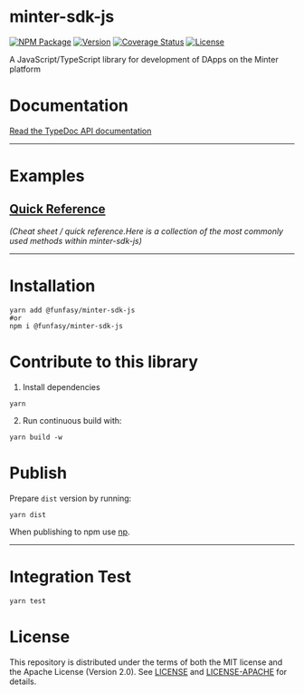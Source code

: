 # minter-sdk-js
[![NPM Package](https://img.shields.io/npm/v/@funfasy/minter-sdk-js?style=flat-square)](https://www.npmjs.org/package/@funfasy/minter-sdk-js)
[![Version](https://img.shields.io/github/v/release/FunFaSy/minter-sdk-js?style=flat-square)](https://github.com/FunFaSy/minter-sdk-js/releases/latest)
[![Coverage Status](https://img.shields.io/coveralls/github/FunFaSy/minter-sdk-js?style=flat-square)](https://coveralls.io/github/FunFaSy/minter-sdk-js?branch=master)
[![License](https://img.shields.io/github/license/FunFaSy/minter-sdk-js?style=flat-square)](https://github.com/FunFaSy/minter-sdk-js/blob/master/LICENSE)

A JavaScript/TypeScript library for development of DApps on the Minter platform

# Documentation

[Read the TypeDoc API documentation](https://funfasy.github.io/minter-sdk-js/)

---

# Examples

## [Quick Reference](https://github.com/FunFaSy/minter-sdk-js/blob/master/examples/README.md)
_(Cheat sheet / quick reference.Here is a collection of the most commonly used methods within minter-sdk-js)_

---
# Installation
```shell script
yarn add @funfasy/minter-sdk-js
#or
npm i @funfasy/minter-sdk-js
```

# Contribute to this library
1. Install dependencies
```shell script
yarn
```

2. Run continuous build with:
```shell script
yarn build -w
```


# Publish
Prepare `dist` version by running:
```shell script
yarn dist
```

When publishing to npm use [np](https://github.com/sindresorhus/np).

---

# Integration Test
```shell script
yarn test
```

# License

This repository is distributed under the terms of both the MIT license and the Apache License (Version 2.0).
See [LICENSE](LICENSE) and [LICENSE-APACHE](LICENSE-APACHE) for details.
